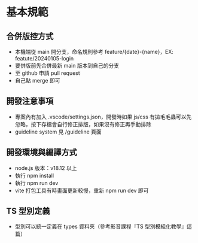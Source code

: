 # 基本規範

## 合併版控方式

* 本機端從 main 開分支，命名規則參考 feature/{date}-{name}，EX: featute/20240105-login
* 要併版前先合併最新 main 版本到自己的分支
* 至 github 申請 pull request
* 自己點 merge 即可

## 開發注意事項

* 專案內有加入 .vscode/settings.json，開發時如果 js/css 有拋毛毛蟲可以先忽略，按下存檔會自行修正排版，如果沒有修正再手動排除
* guideline system 見 /guideline 頁面

## 開發環境與編譯方式

* node.js 版本：v18.12 以上
* 執行 npm install
* 執行 npm run dev
* vite 打包工具有時畫面更新較慢，重新 npm run dev 即可

## TS 型別定義

* 型別可以統一定義在 types 資料夾（參考影音課程『TS 型別模組化教學』這篇）
